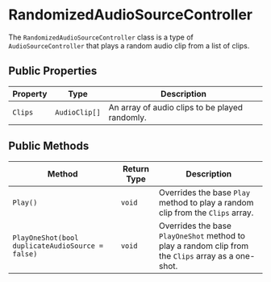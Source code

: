 # RandomizedAudioSourceController

The `RandomizedAudioSourceController` class is a type of `AudioSourceController` that plays a random audio clip from a list of clips.

## Public Properties

| Property | Type          | Description                                     |
| -------- | ------------- | ----------------------------------------------- |
| `Clips`  | `AudioClip[]` | An array of audio clips to be played randomly. |

## Public Methods

| Method                                      | Return Type | Description                                                                    |
| ------------------------------------------- | ----------- | ------------------------------------------------------------------------------ |
| `Play()`                                    | `void`      | Overrides the base `Play` method to play a random clip from the `Clips` array. |
| `PlayOneShot(bool duplicateAudioSource = false)` | `void`      | Overrides the base `PlayOneShot` method to play a random clip from the `Clips` array as a one-shot. |
